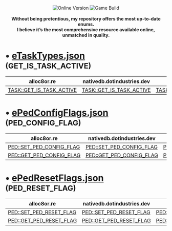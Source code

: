 <p align="center">
  <img src="https://img.shields.io/badge/Online_Version-1.69-green" alt="Online Version">
  <img src="https://img.shields.io/badge/Game_Build-3274-green" alt="Game Build">
  <br><br>
  <strong>Without being pretentious, my repository offers the most up-to-date enums.</strong>
  <br>
  <strong>I believe it’s the most comprehensive resource available online, unmatched in quality.</strong>
</p>


# • [eTaskTypes.json](eTaskTypes.json) <small>(GET_IS_TASK_ACTIVE)</small>

<div align="center">

| alloc8or.re                                                                         | nativedb.dotindustries.dev                                                                     | docs.fivem.net                                                                  |
| ----------------------------------------------------------------------------------- | ---------------------------------------------------------------------------------------------- | ------------------------------------------------------------------------------- |
| [TASK::GET_IS_TASK_ACTIVE](https://alloc8or.re/gta5/nativedb/?n=0xB0760331C7AA4155) | [TASK::GET_IS_TASK_ACTIVE](https://nativedb.dotindustries.dev/gta5/natives/0xB0760331C7AA4155) | [TASK::GET_IS_TASK_ACTIVE](https://docs.fivem.net/natives/?_0xB0760331C7AA4155) |

</div>

# • [ePedConfigFlags.json](ePedConfigFlags.json) <small>(PED_CONFIG_FLAG)</small>

<div align="center">

| alloc8or.re                                                                         | nativedb.dotindustries.dev                                                                     | docs.fivem.net                                                                  |
| ----------------------------------------------------------------------------------- | ---------------------------------------------------------------------------------------------- | ------------------------------------------------------------------------------- |
| [PED::SET_PED_CONFIG_FLAG](https://alloc8or.re/gta5/nativedb/?n=0x1913FE4CBF41C463) | [PED::SET_PED_CONFIG_FLAG](https://nativedb.dotindustries.dev/gta5/natives/0x1913FE4CBF41C463) | [PED::SET_PED_CONFIG_FLAG](https://docs.fivem.net/natives/?_0x1913FE4CBF41C463) |
| [PED::GET_PED_CONFIG_FLAG](https://alloc8or.re/gta5/nativedb/?n=0x7EE53118C892B513) | [PED::GET_PED_CONFIG_FLAG](https://nativedb.dotindustries.dev/gta5/natives/0x7EE53118C892B513) | [PED::GET_PED_CONFIG_FLAG](https://docs.fivem.net/natives/?_0x7EE53118C892B513) |

</div>

# • [ePedResetFlags.json](ePedResetFlags.json) <small>(PED_RESET_FLAG)</small>

<div align="center">

| alloc8or.re                                                                         | nativedb.dotindustries.dev                                                                     | docs.fivem.net                                                                  |
| ----------------------------------------------------------------------------------- | ---------------------------------------------------------------------------------------------- | ------------------------------------------------------------------------------- |
| [PED::SET_PED_RESET_FLAG](https://alloc8or.re/gta5/nativedb/?n=0xC1E8A365BF3B29F2)  | [PED::SET_PED_RESET_FLAG](https://nativedb.dotindustries.dev/gta5/natives/0xC1E8A365BF3B29F2)  | [PED::SET_PED_RESET_FLAG](https://docs.fivem.net/natives/?_0xC1E8A365BF3B29F2)  |
| [PED::GET_PED_RESET_FLAG](https://alloc8or.re/gta5/nativedb/?n=0xAF9E59B1B1FBF2A0)  | [PED::GET_PED_RESET_FLAG](https://nativedb.dotindustries.dev/gta5/natives/0xAF9E59B1B1FBF2A0)  | [PED::GET_PED_RESET_FLAG](https://docs.fivem.net/natives/?_0xAF9E59B1B1FBF2A0)  |

</div>
